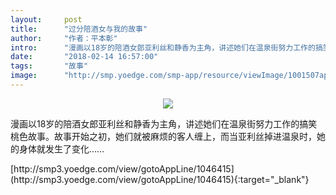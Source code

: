 ```yaml
---
layout:     post
title:      "过分陪酒女与我的故事"
author:     "作者：平本彰"
intro:      "漫画以18岁的陪酒女郎亚利丝和静香为主角，讲述她们在温泉街努力工作的搞笑桃色故事。故事开始之初，她们就被麻烦的客人缠上，而当亚利丝掉进温泉时，她的身体就发生了变化……"
date:       "2018-02-14 16:57:00"
tags:       "故事"
image:      "http://smp.yoedge.com/smp-app/resource/viewImage/1001507appline.png"
---
```

<div style="text-align: center">
<p><img src="http://smp.yoedge.com/smp-app/resource/viewImage/1001507appline.png"/></p>
</div>
<p class="post-meta">
<span>漫画以18岁的陪酒女郎亚利丝和静香为主角，讲述她们在温泉街努力工作的搞笑桃色故事。故事开始之初，她们就被麻烦的客人缠上，而当亚利丝掉进温泉时，她的身体就发生了变化……</span>
</p>
[http://smp3.yoedge.com/view/gotoAppLine/1046415](http://smp3.yoedge.com/view/gotoAppLine/1046415){:target="_blank"}


